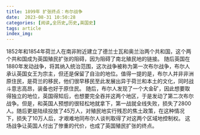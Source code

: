 ```yaml
---
title: 1899年 扩张终点：布尔战争
date:  2023-08-31 10:50:28
categories: [阅读,全历史,历史,英国史]
tags: article
index_img: 
---
```


1852年和1854年荷兰人在南非附近建立了德兰士瓦和奥兰治两个共和国，这个两个共和国成为英国殖民扩张的阻碍，因为阻碍了南北殖民地的链接。
随后英国在1880年发动战争，将其纳入统治范围，这次战争被称为第一次布尔战争，布尔人承认英国女王为宗主，但还是保留了自治的地位。值得一提的是，布尔人并非非洲原住民，是荷兰的移民，他们很早移民至此发展出异于荷兰和本土的文化，同时战斗意志高昂，装备也好于原住民。
随后，布尔人发现了一个大金矿，因此想要取得独立的地位，英国得知后，也想要完全吞并这两个地区，于是发动了第二次布尔战争。但是，和英国人预想的很轻松地就拿下，第一战就全线失败，损失了2800人。随后更是陆续投放了45万人，对殖民地实行残忍的焦土政策，在这种情况下，损失了10万人后，才艰难地同布尔人谈判取得了对这两个区域地控制权。
这场战争让英国人付出了惨重的代价，也成了英国殖民扩张的终点。